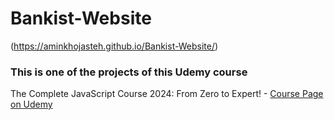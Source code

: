 # Bankist-Website

(https://aminkhojasteh.github.io/Bankist-Website/)

### This is one of the projects of this Udemy course

The Complete JavaScript Course 2024: From Zero to Expert! - [Course Page on Udemy](https://www.udemy.com/course/the-complete-javascript-course/?couponCode=LETSLEARNNOWPP)
